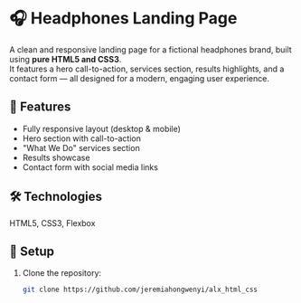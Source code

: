 # 🎧 Headphones Landing Page

A clean and responsive landing page for a fictional headphones brand, built using **pure HTML5 and CSS3**.  
It features a hero call-to-action, services section, results highlights, and a contact form — all designed for a modern, engaging user experience.

## 🚀 Features
- Fully responsive layout (desktop & mobile)
- Hero section with call-to-action
- "What We Do" services section
- Results showcase
- Contact form with social media links

## 🛠 Technologies
HTML5, CSS3, Flexbox

## 📂 Setup
1. Clone the repository:
   ```bash
   git clone https://github.com/jeremiahongwenyi/alx_html_css
